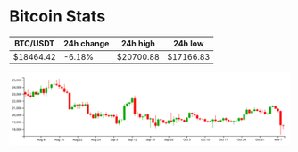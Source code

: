 # Bitcoin Stats

BTC/USDT|24h change|24h high|24h low|
|---|---|---|---|
|$18464.42|-6.18%|$20700.88|$17166.83|

<img src="./chart.svg">
